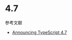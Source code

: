 # 4.7

参考文献

- [Announcing TypeScript 4.7](https://devblogs.microsoft.com/typescript/announcing-typescript-4-7/)
